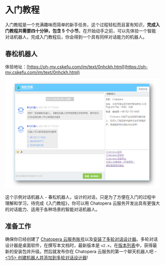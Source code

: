 # 入门教程

入门教程是一个充满趣味而简单的新手任务，这个过程轻松而且富有知识，**完成入门教程共需要四十分钟，包含 5 个小节**。在开始动手之前，可以先体验一个智能对话机器人，完成入门教程后，你会得到一个具有同样对话能力的机器人。

## 春松机器人

体验地址：[https://oh-my.cskefu.com/im/text/0nhckh.html](https://oh-my.cskefu.com/im/text/0nhckh.html)

![示例程序-春松机器人](../../../images/products/platform/screenshot-20210913-173454.png)

这个示例对话机器人 - 春松机器人，设计的对话，只是为了方便在入门的过程中理解和学习，待完成《入门教程》，你可以用 Chatopera 云服务开发出具有更强大的对话能力、适用于各种场景的智能对话机器人。

## 准备工作

确保你已经创建了 [Chatopera 云服务账号](/products/chatbot-platform/howto-guides/account-mgr.html)以及[安装了多轮对话设计器](/products/chatbot-platform/howto-guides/cde-install.html)。多轮对话设计器是桌面软件，在撰写本文档时，最新版本是 `v2.x`，在[版本列表](/products/chatbot-platform/howto-guides/cde-install.html#安装)中，获得最新的安装包并升级。然后就发布你在 Chatopera 云服务的第一个聊天机器人吧 - [<1/5> 创建机器人并添加到多轮对话设计器](1-create-bot.md)!
